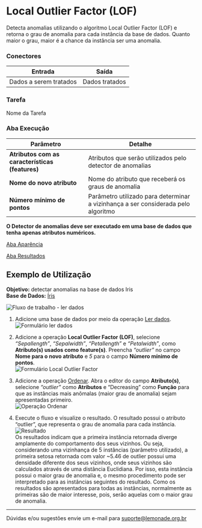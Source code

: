 # Local Outlier Factor (LOF)

Detecta anomalias utilizando o algoritmo Local Outlier Factor (LOF) e retorna o grau de anomalia para cada instância da base de dados. Quanto maior o grau, maior é a chance da instância ser uma anomalia.


### Conectores
| Entrada | Saída |
| --- | --- |
| Dados a serem tratados | Dados tratados |

### Tarefa
Nome da Tarefa

### Aba Execução
| Parâmetro | Detalhe |
| --- | --- |
| **Atributos com as características (features)** | Atributos que serão utilizados pelo detector de anomalias |
| **Nome do novo atributo** | Nome do atributo que receberá os graus de anomalia |
| **Número mínimo de pontos** | Parâmetro utilizado para determinar a vizinhança a ser considerada pelo algoritmo |

**O Detector de anomalias deve ser executado em uma base de dados que tenha apenas atributos numéricos.** 

[Aba Aparência][1]

[Aba Resultados][2]

## Exemplo de Utilização
**Objetivo:** detectar anomalias na base de dados Iris\
**Base de Dados:** [Íris][3]

![Fluxo de trabalho - ler dados](/img/spark/aprendizado_de_maquina/anomalias_local_outlier_factor/image5.png)

1. Adicione uma base de dados por meio da operação [Ler dados][4].\
![Formulário ler dados](/img/spark/aprendizado_de_maquina/anomalias_local_outlier_factor/image1.png)

2. Adicione a operação **Local Outlier Factor (LOF)**, selecione *“Sepallength”*, *“Sepalwidth”*, *“Petallength”* e *“Petalwidth”*, como **Atributo(s) usados como feature(s)**. Preencha *“outlier”* no campo **Nome para o novo atributo** e *5* para o campo **Número mínimo de pontos**.\
![Formulário Local Outlier Factor](/img/spark/aprendizado_de_maquina/anomalias_local_outlier_factor/image3.png)

3. Adicione a operação [Ordenar][5]. Abra o editor do campo **Atributo(s)**, selecione *“outlier”* como **Atributos** e “Decreasing” como **Função** para que as instâncias mais anômalas (maior grau de anomalia) sejam apresentadas primeiro.\
![Operação Ordenar](/img/spark/aprendizado_de_maquina/anomalias_local_outlier_factor/image2.png)

4.  Execute o fluxo e visualize o resultado. O resultado possui o atributo “outlier”, que representa o grau de anomalia para cada instância.
![Resultado](/img/spark/aprendizado_de_maquina/anomalias_local_outlier_factor/image4.png)\
Os resultados indicam que a primeira instância retornada diverge amplamente do comportamento dos seus vizinhos. Ou seja, considerando uma vizinhança de 5 instâncias (parâmetro utilizado), a primeira setosa retornada com valor \~5.46 de outlier possui uma densidade diferente dos seus vizinhos, onde seus vizinhos são calculados através de uma distância Euclidiana. Por isso, esta instância possui o maior grau de anomalia e, o mesmo procedimento pode ser interpretado para as instâncias seguintes do resultado. Como os resultados são apresentados para todas as instâncias, normalmente as primeiras são de maior interesse, pois, serão aquelas com o maior grau de anomalia.

---
Dúvidas e/ou sugestões envie um e-mail para suporte@lemonade.org.br

[1]: /spark/documentacao-geral/documentacao-geral.html#aba-aparencia
[2]: /spark/documentacao-geral/documentacao-geral.html#aba-resultados
[3]: /spark/base-de-dados/#iris
[4]: /spark/entrada-e-saida/ler-dados.html
[5]: /spark/manipulacao-de-dados/coluna-ordenar.html